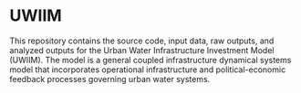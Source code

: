 # UWIIM
This repository contains the source code, input data, raw outputs, and analyzed outputs for the Urban Water Infrastructure Investment Model (UWIIM). The model is a general coupled infrastructure dynamical systems model that incorporates operational infrastructure and political-economic feedback processes governing urban water systems.
